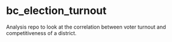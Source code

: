 # bc_election_turnout
Analysis repo to look at the correlation between voter turnout and competitiveness of a district.
